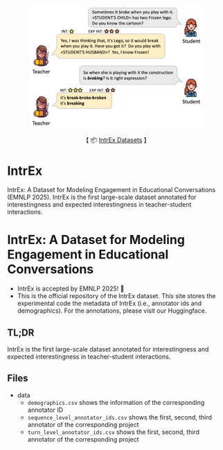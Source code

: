 <div align="center">
  <img src="head_img.png" alt="head image" width="400">
</div>

<p align="center">
    【 📦 <a href="https://huggingface.co/collections/XingweiT/intrex-68a8f2c97688157066860ae2">IntrEx Datasets</a> 】
</p>

# IntrEx
IntrEx: A Dataset for Modeling Engagement in Educational Conversations (EMNLP 2025). IntrEx is the first large-scale dataset annotated for interestingness and expected interestingness in teacher-student interactions.

# IntrEx: A Dataset for Modeling Engagement in Educational Conversations
- IntrEx is accepted by EMNLP 2025! 🎉
- This is the official repository of the IntrEx dataset. This site stores the experimental code the metadata of IntrEx (i.e., annotator ids and demographics). For the annotations, please visit our Huggingface.


## TL;DR 

IntrEx is the first large-scale dataset annotated for interestingness and expected interestingness in teacher-student interactions.

## Files

* data
  - `demographics.csv`                        shows the information of the corresponding annotator ID 
  - `sequence_level_annotator_ids.csv`        shows the first, second, third annotator of the corresponding project
  - `turn_level_annotator_ids.csv`            shows the first, second, third annotator of the corresponding project
